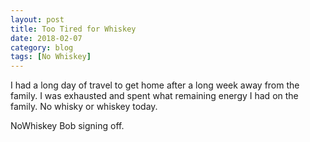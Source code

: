 ```yaml
---
layout: post
title: Too Tired for Whiskey
date: 2018-02-07
category: blog
tags: [No Whiskey]
---
```


I had a long day of travel to get home after a long week away from the family. I was exhausted and spent what remaining energy I had on the family. No whisky or whiskey today.

NoWhiskey Bob signing off.

